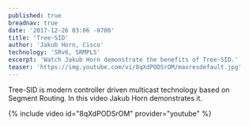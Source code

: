 ```yaml
---
published: true
breadnav: true
date: '2017-12-26 03:06 -0700'
title: 'Tree-SID'
author: 'Jakub Horn, Cisco'
technology: 'SRv6, SRMPLS'
excerpt: 'Watch Jakub Horn demonstrate the benefits of Tree-SID.'
teaser: 'https://img.youtube.com/vi/8qXdPODSrOM/maxresdefault.jpg'
---    
```

Tree-SID is modern controller driven multicast technology based on Segment Routing. In this video Jakub Horn demonstrates it.
       
{% include video id="8qXdPODSrOM" provider="youtube" %}

